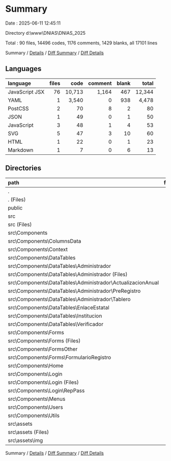 # Summary

Date : 2025-06-11 12:45:11

Directory d:\\www\\DNIAS\\DNIAS_2025

Total : 90 files,  14496 codes, 1176 comments, 1429 blanks, all 17101 lines

Summary / [Details](details.md) / [Diff Summary](diff.md) / [Diff Details](diff-details.md)

## Languages
| language | files | code | comment | blank | total |
| :--- | ---: | ---: | ---: | ---: | ---: |
| JavaScript JSX | 76 | 10,713 | 1,164 | 467 | 12,344 |
| YAML | 1 | 3,540 | 0 | 938 | 4,478 |
| PostCSS | 2 | 70 | 8 | 2 | 80 |
| JSON | 1 | 49 | 0 | 1 | 50 |
| JavaScript | 3 | 48 | 1 | 4 | 53 |
| SVG | 5 | 47 | 3 | 10 | 60 |
| HTML | 1 | 22 | 0 | 1 | 23 |
| Markdown | 1 | 7 | 0 | 6 | 13 |

## Directories
| path | files | code | comment | blank | total |
| :--- | ---: | ---: | ---: | ---: | ---: |
| . | 90 | 14,496 | 1,176 | 1,429 | 17,101 |
| . (Files) | 6 | 3,657 | 1 | 950 | 4,608 |
| public | 1 | 1 | 0 | 0 | 1 |
| src | 83 | 10,838 | 1,175 | 479 | 12,492 |
| src (Files) | 4 | 139 | 8 | 10 | 157 |
| src\\Components | 75 | 10,653 | 1,164 | 459 | 12,276 |
| src\\Components\\ColumnsData | 1 | 184 | 12 | 14 | 210 |
| src\\Components\\Context | 5 | 1,350 | 166 | 32 | 1,548 |
| src\\Components\\DataTables | 17 | 1,410 | 504 | 84 | 1,998 |
| src\\Components\\DataTables\\Administrador | 12 | 1,105 | 494 | 64 | 1,663 |
| src\\Components\\DataTables\\Administrador (Files) | 3 | 95 | 2 | 13 | 110 |
| src\\Components\\DataTables\\Administrador\\ActualizacionAnual | 4 | 415 | 249 | 25 | 689 |
| src\\Components\\DataTables\\Administrador\\PreRegistro | 4 | 452 | 190 | 20 | 662 |
| src\\Components\\DataTables\\Administrador\\Tablero | 1 | 143 | 53 | 6 | 202 |
| src\\Components\\DataTables\\EnlaceEstatal | 3 | 95 | 2 | 9 | 106 |
| src\\Components\\DataTables\\Institucion | 1 | 195 | 8 | 8 | 211 |
| src\\Components\\DataTables\\Verificador | 1 | 15 | 0 | 3 | 18 |
| src\\Components\\Forms | 24 | 4,815 | 357 | 175 | 5,347 |
| src\\Components\\Forms (Files) | 3 | 284 | 8 | 31 | 323 |
| src\\Components\\FormsOther | 6 | 602 | 21 | 46 | 669 |
| src\\Components\\Forms\\FormularioRegistro | 21 | 4,531 | 349 | 144 | 5,024 |
| src\\Components\\Home | 2 | 391 | 22 | 13 | 426 |
| src\\Components\\Login | 5 | 577 | 25 | 29 | 631 |
| src\\Components\\Login (Files) | 1 | 186 | 5 | 11 | 202 |
| src\\Components\\Login\\RepPass | 4 | 391 | 20 | 18 | 429 |
| src\\Components\\Menus | 4 | 824 | 35 | 26 | 885 |
| src\\Components\\Users | 4 | 355 | 19 | 12 | 386 |
| src\\Components\\Utils | 7 | 145 | 3 | 28 | 176 |
| src\\assets | 4 | 46 | 3 | 10 | 59 |
| src\\assets (Files) | 1 | 1 | 0 | 0 | 1 |
| src\\assets\\img | 3 | 45 | 3 | 10 | 58 |

Summary / [Details](details.md) / [Diff Summary](diff.md) / [Diff Details](diff-details.md)